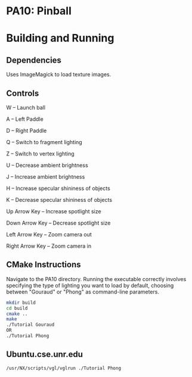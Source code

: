 # PA10: Pinball

# Building and Running

## Dependencies
Uses ImageMagick to load texture images.

## Controls

W – Launch ball

A – Left Paddle

D – Right Paddle

Q – Switch to fragment lighting

Z – Switch to vertex lighting

U – Decrease ambient brightness

J – Increase ambient brightness

H – Increase specular shininess of objects

K – Decrease specular shininess of objects

Up Arrow Key – Increase spotlight size

Down Arrow Key – Decrease spotlight size

Left Arrow Key – Zoom camera out

Right Arrow Key – Zoom camera in


## CMake Instructions
Navigate to the PA10 directory. Running the executable correctly involves specifying
the type of lighting you want to load by default, choosing between "Gouraud" or
"Phong" as command-line parameters. 

```bash
mkdir build
cd build
cmake ..
make
./Tutorial Gouraud 
OR
./Tutorial Phong 
```


## Ubuntu.cse.unr.edu
```bash
/usr/NX/scripts/vgl/vglrun ./Tutorial Phong 
```
